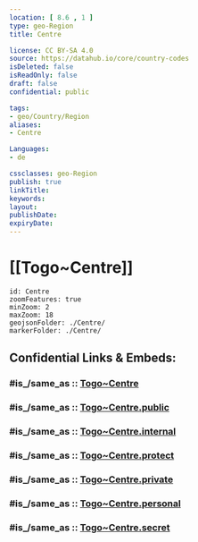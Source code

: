 ```yaml
---
location: [ 8.6 , 1 ] 
type: geo-Region
title: Centre

license: CC BY-SA 4.0
source: https://datahub.io/core/country-codes
isDeleted: false
isReadOnly: false
draft: false
confidential: public

tags:
- geo/Country/Region
aliases:
- Centre

Languages:
- de

cssclasses: geo-Region
publish: true
linkTitle: 
keywords: 
layout: 
publishDate: 
expiryDate: 
---
```


# [[Togo~Centre]] 

```leaflet
id: Centre
zoomFeatures: true 
minZoom: 2 
maxZoom: 18
geojsonFolder: ./Centre/
markerFolder: ./Centre/
```


## Confidential Links & Embeds: 

### #is_/same_as :: [Togo~Centre](/_Standards/Earth/Continent/Africa/Africa~West/Togo/Regions~Togo/Togo~Centre.md) 

### #is_/same_as :: [Togo~Centre.public](/_public/Earth/Continent/Africa/Africa~West/Togo/Regions~Togo/Togo~Centre.public.md) 

### #is_/same_as :: [Togo~Centre.internal](/_internal/Earth/Continent/Africa/Africa~West/Togo/Regions~Togo/Togo~Centre.internal.md) 

### #is_/same_as :: [Togo~Centre.protect](/_protect/Earth/Continent/Africa/Africa~West/Togo/Regions~Togo/Togo~Centre.protect.md) 

### #is_/same_as :: [Togo~Centre.private](/_private/Earth/Continent/Africa/Africa~West/Togo/Regions~Togo/Togo~Centre.private.md) 

### #is_/same_as :: [Togo~Centre.personal](/_personal/Earth/Continent/Africa/Africa~West/Togo/Regions~Togo/Togo~Centre.personal.md) 

### #is_/same_as :: [Togo~Centre.secret](/_secret/Earth/Continent/Africa/Africa~West/Togo/Regions~Togo/Togo~Centre.secret.md)


